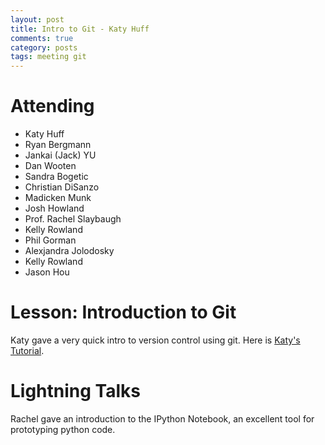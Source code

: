 ```yaml
---
layout: post
title: Intro to Git - Katy Huff
comments: true
category: posts
tags: meeting git
---
```




# Attending

- Katy Huff
- Ryan Bergmann
- Jankai (Jack) YU
- Dan Wooten
- Sandra Bogetic
- Christian DiSanzo
- Madicken Munk
- Josh Howland
- Prof. Rachel Slaybaugh
- Kelly Rowland
- Phil Gorman
- Alexjandra Jolodosky
- Kelly Rowland
- Jason Hou

# Lesson: Introduction to Git

Katy gave a very quick intro to version control using git. Here is [Katy's Tutorial][katystalk].


# Lightning Talks 

Rachel gave an introduction to the IPython Notebook, an excellent tool for 
prototyping python code. 



[katystalk]: https://github.com/thehackerwithin/berkeley/tree/master/git/partI "Katy's Tutorial" 


